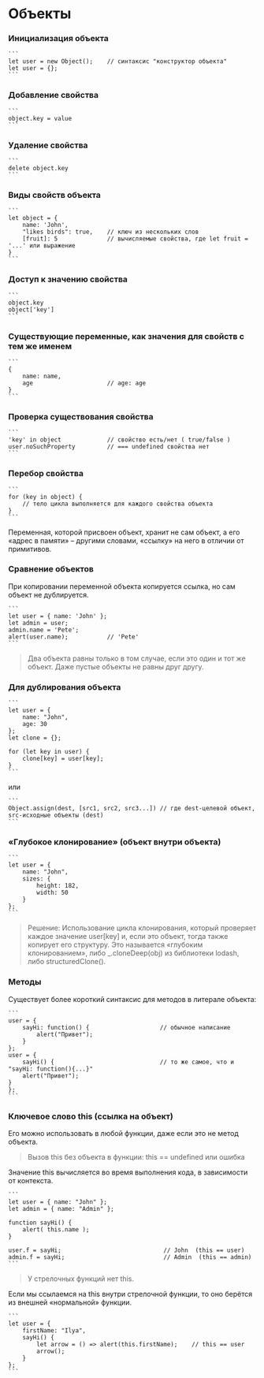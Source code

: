 # Объекты
### Инициализация объекта
    ``` 
    let user = new Object();    // синтаксис "конструктор объекта"
    let user = {}; 
    ```
### Добавление свойства
    ``` 
    object.key = value 
    ```
### Удаление свойства 
    ``` 
    delete object.key 
    ```
### Виды свойств объекта
    ``` 
    let object = {
        name: 'John',
        "likes birds": true,    // ключ из нескольких слов
        [fruit]: 5              // вычисляемые свойства, где let fruit = '...' или выражение
    } 
    ```
### Доступ к значению свойства
    ``` 
    object.key
    object['key'] 
    ```
### Cуществующие переменные, как значения для свойств с тем же именем
    ``` 
    {
        name: name,
        age                     // age: age
    } 
    ```
### Проверка существования свойства
    ``` 
    'key' in object             // свойство есть/нет ( true/false )
    user.noSuchProperty         // === undefined свойства нет 
    ```
### Перебор свойства
    ``` 
    for (key in object) {
        // тело цикла выполняется для каждого свойства объекта
    } 
    ```
Переменная, которой присвоен объект, хранит не сам объект, а его «адрес в памяти» – другими словами, «ссылку» на него в отличии от примитивов. 
### Сравнение объектов
При копировании переменной объекта копируется ссылка, но сам объект не дублируется. 

    ``` 
    let user = { name: 'John' };
    let admin = user;
    admin.name = 'Pete';      
    alert(user.name);           // 'Pete'
    ```
> Два объекта равны только в том случае, если это один и тот же объект. Даже пустые объекты не равны друг другу.

### Для дублирования объекта 
    ``` 
    let user = {
        name: "John",
        age: 30
    };
    let clone = {}; 

    for (let key in user) {
        clone[key] = user[key];
    }
    ```
или 

    ``` 
    Object.assign(dest, [src1, src2, src3...]) // где dest-целевой объект, src-исходные объекты (dest)
    ```
### «Глубокое клонирование» (объект внутри объекта) 
    ``` 
    let user = {
        name: "John",
        sizes: {
            height: 182,
            width: 50
        }
    };
    ```
> Решение: Использование цикла клонирования, который проверяет каждое значение user[key] и, если это объект, тогда также копирует его структуру. Это называется «глубоким клонированием», либо _.cloneDeep(obj) из библиотеки lodash, либо structuredClone().

### Методы 
Существует более короткий синтаксис для методов в литерале объекта:

    ``` 
    user = {
        sayHi: function() {                    // обычное написание
            alert("Привет");
        }
    };
    user = {
        sayHi() {                              // то же самое, что и "sayHi: function(){...}"
        alert("Привет");
    }
    };
    ```

### Ключевое слово this (ссылка на объект)
Его можно использовать в любой функции, даже если это не метод объекта. 
> Вызов this без объекта в функции: this == undefined или ошибка

Значение this вычисляется во время выполнения кода, в зависимости от контекста.

    ``` 
    let user = { name: "John" };
    let admin = { name: "Admin" };

    function sayHi() {
        alert( this.name );
    }

    user.f = sayHi;                             // John  (this == user)
    admin.f = sayHi;                            // Admin  (this == admin)
    ```
> У стрелочных функций нет this.

Если мы ссылаемся на this внутри стрелочной функции, то оно берётся из внешней «нормальной» функции.

    ``` 
    let user = {
        firstName: "Ilya",
        sayHi() {
            let arrow = () => alert(this.firstName);    // this == user
            arrow();
        }
    };
    ```